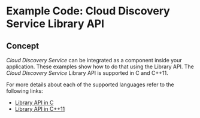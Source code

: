 # Example Code: Cloud Discovery Service Library API

## Concept

*Cloud Discovery Service* can be integrated as a component inside your application.
These examples show how to do that using the Library API. The *Cloud Discovery
Service* Library API is supported in C and C++11.

For more details about each of the supported languages refer to the following links:
- [Library API in C](https://community.rti.com/static/documentation/connext-dds/7.0.0/doc/api/cloud_discovery_service/api_c/index.html)
- [Library API in C++11](https://community.rti.com/static/documentation/connext-dds/7.0.0/doc/api/cloud_discovery_service/api_cpp/index.html)